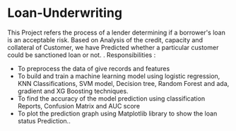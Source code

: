 # Loan-Underwriting
This Project refers the process of a lender determining if a borrower's loan is an acceptable risk. Based on Analysis of the credit, capacity and collateral of Customer, we have Predicted whether a particular customer could be sanctioned loan or not.  .
Responsibilities :
* To preprocess the data of give records and features
* To build and train a machine learning model using logistic regression, KNN Classifications, SVM model, Decision tree, Random Forest and ada, gradient and XG Boosting techniques.
* To find the accuracy of the model prediction using classification Reports, Confusion Matrix and AUC score
* To plot the prediction graph using Matplotlib library to show the loan status Prediction..
